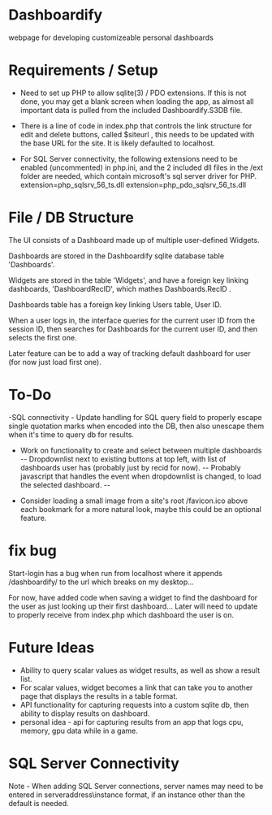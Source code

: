 # Dashboardify
webpage for developing customizeable personal dashboards


# Requirements / Setup

- Need to set up PHP to allow sqlite(3) / PDO extensions.
If this is not done, you may get a blank screen when loading the app, as almost all important data is pulled from the included Dashboardify.S3DB file.

- There is a line of code in index.php that controls the link structure for edit and delete buttons, called $siteurl , this needs to be updated with the base URL for the site. It is likely defaulted to localhost. 

- For SQL Server connectivity, the following extensions need to be enabled (uncommented) in php.ini, and the 2 included dll files in the /ext folder are needed, which contain microsoft's sql server driver for PHP.
    extension=php_sqlsrv_56_ts.dll
    extension=php_pdo_sqlsrv_56_ts.dll  


# File / DB Structure

The UI consists of a Dashboard made up of multiple user-defined Widgets.

Dashboards are stored in the Dashboardify sqlite database table 'Dashboards'.

Widgets are stored in the table 'Widgets', and have a foreign key linking dashboards, 'DashboardRecID', which mathes Dashboards.RecID .

Dashboards table has a foreign key linking Users table, User ID.

When a user logs in, the interface queries for the current user ID from the session ID, then searches for Dashboards for the current user ID, and then selects the first one. 

Later feature can be to add a way of tracking default dashboard for user (for now just load first one).

# To-Do

-SQL connectivity - Update handling for SQL query field to properly escape single quotation marks when encoded into the DB, then also unescape them when it's time to query db for results. 

- Work on functionality to create and select between multiple dashboards
-- Dropdownlist next to existing buttons at top left, with list of dashboards user has (probably just by recid for now).
-- Probably javascript that handles the event when dropdownlist is changed, to load the selected dashboard. 
-- 

- Consider loading a small image from a site's root /favicon.ico above each bookmark for a more natural look, maybe this could be an optional feature.

# fix bug
Start-login has a bug when run from localhost where it appends /dashboardify/ to the url which breaks on my desktop...

For now, have added code when saving a widget to find the dashboard for the user as just looking up  their first dashboard... Later will need to update to properly receive from index.php which dashboard the user is on. 

# Future Ideas

- Ability to query scalar values as widget results, as well as show a result list. 
- For scalar values, widget becomes a link that can take you to another page that displays the results in a table format. 
- API functionality for capturing requests into a custom sqlite db, then ability to display results on dashboard. 
- personal idea - api for capturing results from an app that logs cpu, memory, gpu data while in a game. 


# SQL Server Connectivity

Note - When adding SQL Server connections, server names may need to be entered in serveraddress\instance format, if an instance other than the default is needed. 